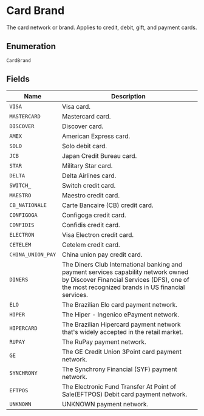 
# Card Brand

The card network or brand. Applies to credit, debit, gift, and payment cards.

## Enumeration

`CardBrand`

## Fields

| Name | Description |
|  --- | --- |
| `VISA` | Visa card. |
| `MASTERCARD` | Mastercard card. |
| `DISCOVER` | Discover card. |
| `AMEX` | American Express card. |
| `SOLO` | Solo debit card. |
| `JCB` | Japan Credit Bureau card. |
| `STAR` | Military Star card. |
| `DELTA` | Delta Airlines card. |
| `SWITCH_` | Switch credit card. |
| `MAESTRO` | Maestro credit card. |
| `CB_NATIONALE` | Carte Bancaire (CB) credit card. |
| `CONFIGOGA` | Configoga credit card. |
| `CONFIDIS` | Confidis credit card. |
| `ELECTRON` | Visa Electron credit card. |
| `CETELEM` | Cetelem credit card. |
| `CHINA_UNION_PAY` | China union pay credit card. |
| `DINERS` | The Diners Club International banking and payment services capability network owned by Discover Financial Services (DFS), one of the most recognized brands in US financial services. |
| `ELO` | The Brazilian Elo card payment network. |
| `HIPER` | The Hiper - Ingenico ePayment network. |
| `HIPERCARD` | The Brazilian Hipercard payment network that's widely accepted in the retail market. |
| `RUPAY` | The RuPay payment network. |
| `GE` | The GE Credit Union 3Point card payment network. |
| `SYNCHRONY` | The Synchrony Financial (SYF) payment network. |
| `EFTPOS` | The Electronic Fund Transfer At Point of Sale(EFTPOS) Debit card payment network. |
| `UNKNOWN` | UNKNOWN payment network. |

